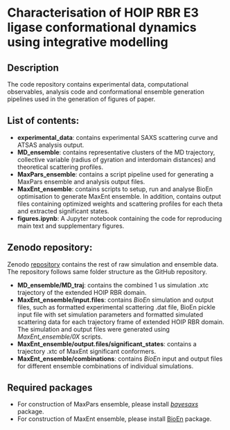 # Characterisation of HOIP RBR E3 ligase conformational dynamics using integrative modelling 

## Description

The code repository contains experimental data, computational observables, analysis code and conformational ensemble generation pipelines used in the generation of figures of paper.

## List of contents:

- **experimental_data**: contains experimental SAXS scattering curve and ATSAS analysis output.
- **MD_ensemble**: contains representative clusters of the MD trajectory, collective variable (radius of gyration and interdomain distances) and theoretical scattering profiles.
- **MaxPars_ensemble**: contains a script pipeline used for generating a MaxPars ensemble and analysis output files.
- **MaxEnt_ensemble**: contains scripts to setup, run and analyse BioEn optimisation to generate MaxEnt ensemble. In addition, contains output files containing optimized weights and scattering profiles for each theta and extracted significant states.
- **figures.ipynb**: A Jupyter notebook containing the code for reproducing main text and supplementary figures.

## Zenodo repository:

Zenodo [repository](https://zenodo.org/record/6583368) contains the rest of raw simulation and ensemble data. The repository follows same folder structure as the GitHub repository.

- **MD_ensemble/MD_traj**: contains the combined 1 us simulation .xtc trajectory of the extended HOIP RBR domain. 
- **MaxEnt_ensemble/input.files**: contains _BioEn_ simulation and output files, such as formatted experimental scattering .dat file, BioEn pickle input file with set simulation parameters and formatted simulated scattering data for each trajectory frame of extended HOIP RBR domain. The simulation and output files were generated using _MaxEnt_ensemble/0X_ scripts.
- **MaxEnt_ensemble/output.files/significant_states**: contains a trajectory .xtc of MaxEnt significant conformers.
- **MaxEnt_ensemble/combinations**: contains _BioEn_ input and output files for different ensemble combinations of individual simulations.

## Required packages

- For construction of MaxPars ensemble, please install [_bayesaxs_](https://github.com/mariuskausas/bayesaxs) package.
- For construction of MaxEnt ensemble, please install [BioEn](https://github.com/bio-phys/BioEn) package.
